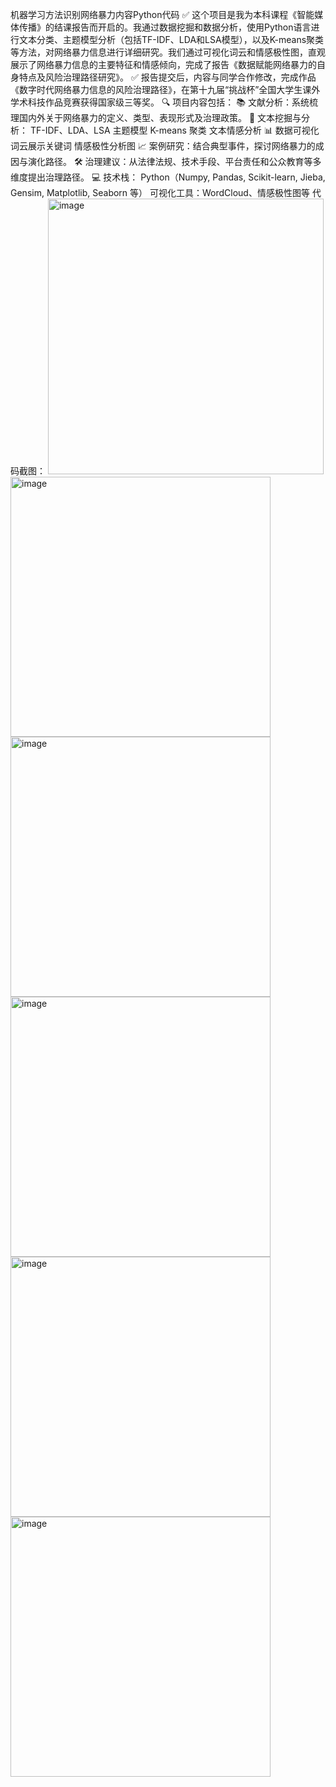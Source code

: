 机器学习方法识别网络暴力内容Python代码
✅ 这个项目是我为本科课程《智能媒体传播》的结课报告而开启的。我通过数据挖掘和数据分析，使用Python语言进行文本分类、主题模型分析（包括TF-IDF、LDA和LSA模型），以及K-means聚类等方法，对网络暴力信息进行详细研究。我们通过可视化词云和情感极性图，直观展示了网络暴力信息的主要特征和情感倾向，完成了报告《数据赋能网络暴力的自身特点及风险治理路径研究》。
✅ 报告提交后，内容与同学合作修改，完成作品《数字时代网络暴力信息的风险治理路径》，在第十九届“挑战杯”全国大学生课外学术科技作品竞赛获得国家级三等奖。
🔍 项目内容包括：
📚 文献分析：系统梳理国内外关于网络暴力的定义、类型、表现形式及治理政策。
🧠 文本挖掘与分析：
  TF-IDF、LDA、LSA 主题模型
  K-means 聚类
  文本情感分析
📊 数据可视化
  词云展示关键词
  情感极性分析图
📈 案例研究：结合典型事件，探讨网络暴力的成因与演化路径。
🛠 治理建议：从法律法规、技术手段、平台责任和公众教育等多维度提出治理路径。
💻 技术栈：
  Python（Numpy, Pandas, Scikit-learn, Jieba, Gensim, Matplotlib, Seaborn 等）
  可视化工具：WordCloud、情感极性图等
代码截图：
<img width="441" alt="image" src="https://github.com/user-attachments/assets/76041fe0-6902-4a91-acac-92edeac104e4" />
<img width="416" alt="image" src="https://github.com/user-attachments/assets/dc52762a-953b-4ec3-825d-8d5146b3e54e" />
<img width="416" alt="image" src="https://github.com/user-attachments/assets/ed04a3c0-50ff-4eb1-866b-d6ac8110d2ac" />
<img width="416" alt="image" src="https://github.com/user-attachments/assets/32e65be5-441f-4a32-b3f9-dbf752b00318" />
<img width="416" alt="image" src="https://github.com/user-attachments/assets/db646098-2cd2-4657-88ef-e6f2361c1fcd" />
<img width="416" alt="image" src="https://github.com/user-attachments/assets/b4b472f7-bac4-4d69-9e57-65738219a736" />
